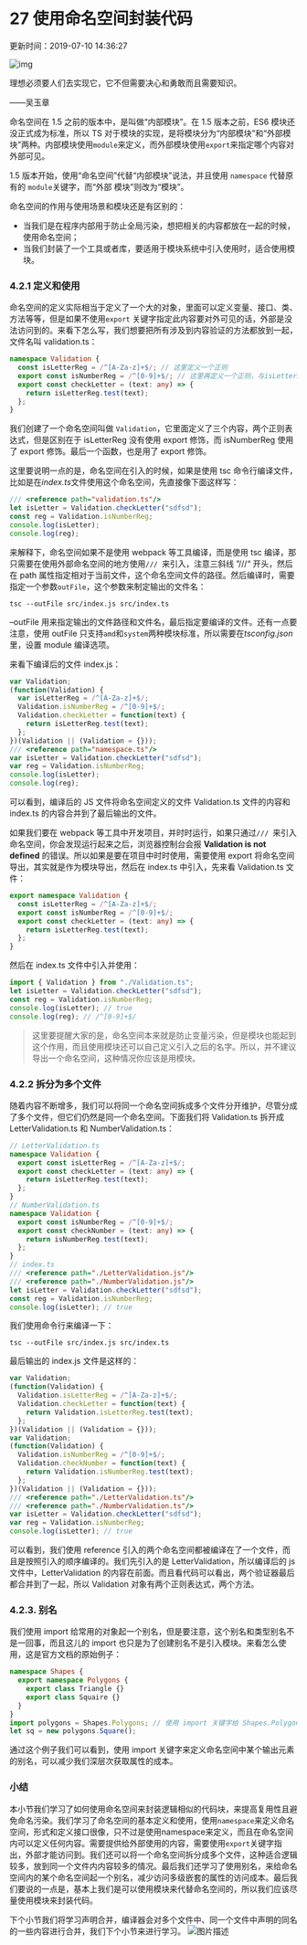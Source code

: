 # 27 使用命名空间封装代码

更新时间：2019-07-10 14:36:27

![img](img/5d244e6000010c7a06400359.jpg)

 

理想必须要人们去实现它，它不但需要决心和勇敢而且需要知识。

——吴玉章

命名空间在 1.5 之前的版本中，是叫做“内部模块”。在 1.5 版本之前，ES6 模块还没正式成为标准，所以 TS 对于模块的实现，是将模块分为“内部模块”和“外部模块”两种。内部模块使用`module`来定义，而外部模块使用`export`来指定哪个内容对外部可见。

1.5 版本开始，使用“命名空间”代替“内部模块”说法，并且使用 `namespace` 代替原有的 `module`关键字，而“外部 模块”则改为“模块”。

命名空间的作用与使用场景和模块还是有区别的：

- 当我们是在程序内部用于防止全局污染，想把相关的内容都放在一起的时候，使用命名空间；
- 当我们封装了一个工具或者库，要适用于模块系统中引入使用时，适合使用模块。

### 4.2.1 定义和使用

命名空间的定义实际相当于定义了一个大的对象，里面可以定义变量、接口、类、方法等等，但是如果不使用`export` 关键字指定此内容要对外可见的话，外部是没法访问到的。来看下怎么写，我们想要把所有涉及到内容验证的方法都放到一起，文件名叫 validation.ts：

```typescript
namespace Validation {
  const isLetterReg = /^[A-Za-z]+$/; // 这里定义一个正则
  export const isNumberReg = /^[0-9]+$/; // 这里再定义一个正则，与isLetterReg的区别在于他使用export导出了
  export const checkLetter = (text: any) => {
    return isLetterReg.test(text);
  };
}
```

我们创建了一个命名空间叫做 `Validation`，它里面定义了三个内容，两个正则表达式，但是区别在于 isLetterReg 没有使用 export 修饰，而 isNumberReg 使用了 export 修饰。最后一个函数，也是用了 export 修饰。

这里要说明一点的是，命名空间在引入的时候，如果是使用 tsc 命令行编译文件，比如是在*index.ts*文件使用这个命名空间，先直接像下面这样写：

```typescript
/// <reference path="validation.ts"/>
let isLetter = Validation.checkLetter("sdfsd");
const reg = Validation.isNumberReg;
console.log(isLetter);
console.log(reg);
```

来解释下，命名空间如果不是使用 webpack 等工具编译，而是使用 tsc 编译，那只需要在使用外部命名空间的地方使用`/// `来引入，注意三斜线 ”///“ 开头，然后在 path 属性指定相对于当前文件，这个命名空间文件的路径。然后编译时，需要指定一个参数`outFile`，这个参数来制定输出的文件名：

```shell
tsc --outFile src/index.js src/index.ts
```

–outFile 用来指定输出的文件路径和文件名，最后指定要编译的文件。还有一点要注意，使用 outFile 只支持`amd`和`system`两种模块标准，所以需要在*tsconfig.json*里，设置 module 编译选项。

来看下编译后的文件 index.js：

```javascript
var Validation;
(function(Validation) {
  var isLetterReg = /^[A-Za-z]+$/;
  Validation.isNumberReg = /^[0-9]+$/;
  Validation.checkLetter = function(text) {
    return isLetterReg.test(text);
  };
})(Validation || (Validation = {}));
/// <reference path="namespace.ts"/>
var isLetter = Validation.checkLetter("sdfsd");
var reg = Validation.isNumberReg;
console.log(isLetter);
console.log(reg);
```

可以看到，编译后的 JS 文件将命名空间定义的文件 Validation.ts 文件的内容和 index.ts 的内容合并到了最后输出的文件。

如果我们要在 webpack 等工具中开发项目，并时时运行，如果只通过`/// `来引入命名空间，你会发现运行起来之后，浏览器控制台会报 **Validation is not defined** 的错误。所以如果是要在项目中时时使用，需要使用 export 将命名空间导出，其实就是作为模块导出，然后在 index.ts 中引入，先来看 Validation.ts 文件：

```typescript
export namespace Validation {
  const isLetterReg = /^[A-Za-z]+$/;
  export const isNumberReg = /^[0-9]+$/;
  export const checkLetter = (text: any) => {
    return isLetterReg.test(text);
  };
}
```

然后在 index.ts 文件中引入并使用：

```typescript
import { Validation } from "./Validation.ts";
let isLetter = Validation.checkLetter("sdfsd");
const reg = Validation.isNumberReg;
console.log(isLetter); // true
console.log(reg); // /^[0-9]+$/
```

> 这里要提醒大家的是，命名空间本来就是防止变量污染，但是模块也能起到这个作用，而且使用模块还可以自己定义引入之后的名字。所以，并不建议导出一个命名空间，这种情况你应该是用模块。

### 4.2.2 拆分为多个文件

随着内容不断增多，我们可以将同一个命名空间拆成多个文件分开维护，尽管分成了多个文件，但它们仍然是同一个命名空间。下面我们将 Validation.ts 拆开成 LetterValidation.ts 和 NumberValidation.ts：

```typescript
// LetterValidation.ts
namespace Validation {
  export const isLetterReg = /^[A-Za-z]+$/;
  export const checkLetter = (text: any) => {
    return isLetterReg.test(text);
  };
}
// NumberValidation.ts
namespace Validation {
  export const isNumberReg = /^[0-9]+$/;
  export const checkNumber = (text: any) => {
    return isNumberReg.test(text);
  };
}
// index.ts
/// <reference path="./LetterValidation.js"/>
/// <reference path="./NumberValidation.js"/>
let isLetter = Validation.checkLetter("sdfsd");
const reg = Validation.isNumberReg;
console.log(isLetter); // true
```

我们使用命令行来编译一下：

```shell
tsc --outFile src/index.js src/index.ts
```

最后输出的 index.js 文件是这样的：

```javascript
var Validation;
(function(Validation) {
  Validation.isLetterReg = /^[A-Za-z]+$/;
  Validation.checkLetter = function(text) {
    return Validation.isLetterReg.test(text);
  };
})(Validation || (Validation = {}));
var Validation;
(function(Validation) {
  Validation.isNumberReg = /^[0-9]+$/;
  Validation.checkNumber = function(text) {
    return Validation.isNumberReg.test(text);
  };
})(Validation || (Validation = {}));
/// <reference path="./LetterValidation.ts"/>
/// <reference path="./NumberValidation.ts"/>
var isLetter = Validation.checkLetter("sdfsd");
var reg = Validation.isNumberReg;
console.log(isLetter); // true
```

可以看到，我们使用 reference 引入的两个命名空间都被编译在了一个文件，而且是按照引入的顺序编译的。我们先引入的是 LetterValidation，所以编译后的 js 文件中，LetterValidation 的内容在前面。而且看代码可以看出，两个验证器最后都合并到了一起，所以 Validation 对象有两个正则表达式，两个方法。

### 4.2.3. 别名

我们使用 import 给常用的对象起一个别名，但是要注意，这个别名和类型别名不是一回事，而且这儿的 import 也只是为了创建别名不是引入模块。来看怎么使用，这是官方文档的原始例子：

```typescript
namespace Shapes {
  export namespace Polygons {
    export class Triangle {}
    export class Squaire {}
  }
}
import polygons = Shapes.Polygons; // 使用 import 关键字给 Shapes.Polygons 取一个别名polygons
let sq = new polygons.Square();
```

通过这个例子我们可以看到，使用 import 关键字来定义命名空间中某个输出元素的别名，可以减少我们深层次获取属性的成本。

### 小结

本小节我们学习了如何使用命名空间来封装逻辑相似的代码块，来提高复用性且避免命名污染。我们学习了命名空间的基本定义和使用，使用`namespace`来定义命名空间，形式和定义接口很像，只不过是使用namespace来定义，而且在命名空间内可以定义任何内容。需要提供给外部使用的内容，需要使用`export`关键字指出，外部才能访问到。我们还可以将一个命名空间拆分成多个文件，这种适合逻辑较多，放到同一个文件内内容较多的情况。最后我们还学习了使用别名，来给命名空间内的某个命名空间起一个别名，减少访问多级嵌套的属性的访问成本。最后我们要说的一点是，基本上我们是可以使用模块来代替命名空间的，所以我们应该尽量使用模块来封装代码。

下个小节我们将学习声明合并，编译器会对多个文件中、同一个文件中声明的同名的一些内容进行合并，我们下个小节来进行学习。
![图片描述](img/5d22b97100015bb216000567.jpg)

[
  ]()